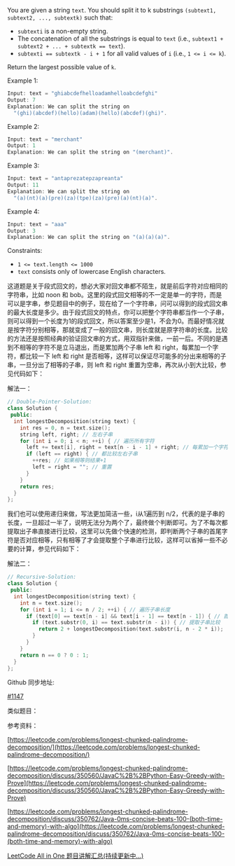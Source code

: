 You are given a string `text`. You should split it to k substrings `(subtext1, subtext2, ..., subtextk)` such that:

- `subtexti` is a non-empty string.
- The concatenation of all the substrings is equal to `text` (i.e., `subtext1 + subtext2 + ... + subtextk == text`).
- `subtexti == subtextk - i + 1` for all valid values of `i` (i.e., `1 <= i <= k`).

Return the largest possible value of `k`.

Example 1:

```c
Input: text = "ghiabcdefhelloadamhelloabcdefghi"
Output: 7
Explanation: We can split the string on
  "(ghi)(abcdef)(hello)(adam)(hello)(abcdef)(ghi)".
```

Example 2:

```c
Input: text = "merchant"
Output: 1
Explanation: We can split the string on "(merchant)".
```

Example 3:

```c
Input: text = "antaprezatepzapreanta"
Output: 11
Explanation: We can split the string on
  "(a)(nt)(a)(pre)(za)(tpe)(za)(pre)(a)(nt)(a)".
```

Example 4:

```c
Input: text = "aaa"
Output: 3
Explanation: We can split the string on "(a)(a)(a)".
```

Constraints:

- `1 <= text.length <= 1000`
- `text` consists only of lowercase English characters.

这道题是关于段式回文的，想必大家对回文串都不陌生，就是前后字符对应相同的字符串，比如 noon 和 bob。这里的段式回文相等的不一定是单一的字符，而是可以是字串，参见题目中的例子，现在给了一个字符串，问可以得到的段式回文串的最大长度是多少。由于段式回文的特点，你可以把整个字符串都当作一个子串，则可以得到一个长度为1的段式回文，所以答案至少是1，不会为0。而最好情况就是按字符分别相等，那就变成了一般的回文串，则长度就是原字符串的长度。比较的方法还是按照经典的验证回文串的方式，用双指针来做，一前一后。不同的是遇到不相等的字符不是立马退出，而是累加两个子串 left 和 right，每累加一个字符，都比较一下 left 和 right 是否相等，这样可以保证尽可能多的分出来相等的子串，一旦分出了相等的子串，则 left 和 right 重置为空串，再次从小到大比较，参见代码如下：

解法一：

```cpp
// Double-Pointer-Solution:
class Solution {
 public:
  int longestDecomposition(string text) {
    int res = 0, n = text.size();
    string left, right; // 左右子串
    for (int i = 0; i < n; ++i) { // 遍历所有字符
      left += text[i], right = text[n - i - 1] + right; // 每累加一个字符
      if (left == right) { // 都比较左右子串
        ++res; // 如果相等则结果+1
        left = right = ""; // 重置
      }
    }
    return res;
  }
};
```

我们也可以使用递归来做，写法更加简洁一些，i从1遍历到 n/2，代表的是子串的长度，一旦超过一半了，说明无法分为两个了，最终做个判断即可。为了不每次都提取出子串直接进行比较，这里可以先做个快速的检测，即判断两个子串的首尾字符是否对应相等，只有相等了才会提取整个子串进行比较，这样可以省掉一些不必要的计算，参见代码如下：

解法二：

```cpp
// Recursive-Solution:
class Solution {
 public:
  int longestDecomposition(string text) {
    int n = text.size();
    for (int i = 1; i <= n / 2; ++i) { // 遍历子串长度
      if (text[0] == text[n - i] && text[i - 1] == text[n - 1]) { // 首尾相等
        if (text.substr(0, i) == text.substr(n - i)) { // 提取子串比较
          return 2 + longestDecomposition(text.substr(i, n - 2 * i));
        }
      }
    }
    return n == 0 ? 0 : 1;
  }
};
```

Github 同步地址:

[#1147](https://github.com/grandyang/leetcode/issues/1147)

类似题目：

参考资料：

[https://leetcode.com/problems/longest-chunked-palindrome-decomposition/](https://leetcode.com/problems/longest-chunked-palindrome-decomposition/)

[https://leetcode.com/problems/longest-chunked-palindrome-decomposition/discuss/350560/JavaC%2B%2BPython-Easy-Greedy-with-Prove](https://leetcode.com/problems/longest-chunked-palindrome-decomposition/discuss/350560/JavaC%2B%2BPython-Easy-Greedy-with-Prove)

[](https://leetcode.com/problems/longest-chunked-palindrome-decomposition/discuss/350762/Java-0ms-concise-beats-100-(both-time-and-memory)-with-algo)[https://leetcode.com/problems/longest-chunked-palindrome-decomposition/discuss/350762/Java-0ms-concise-beats-100-(both-time-and-memory)-with-algo](https://leetcode.com/problems/longest-chunked-palindrome-decomposition/discuss/350762/Java-0ms-concise-beats-100-(both-time-and-memory)-with-algo)

[LeetCode All in One 题目讲解汇总(持续更新中...)](https://www.cnblogs.com/grandyang/p/4606334.html)
